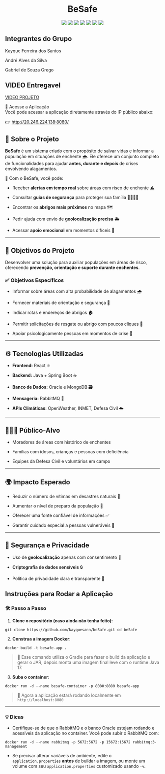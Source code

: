 
<h1 align="center">BeSafe</h1>  


<p align="center">
  <img src="https://img.shields.io/badge/spring-%236DB33F.svg?style=for-the-badge&logo=spring&logoColor=white"/>
  <img src="https://img.shields.io/badge/IntelliJIDEA-000000.svg?style=for-the-badge&logo=intellij-idea&logoColor=white"/>
  <img src="https://img.shields.io/badge/java-%23ED8B00.svg?style=for-the-badge&logo=openjdk&logoColor=white"/>
  <img src="https://img.shields.io/badge/Hibernate-59666C?style=for-the-badge&logo=Hibernate&logoColor=white"/>
  <img src="https://img.shields.io/badge/Gradle-02303A.svg?style=for-the-badge&logo=Gradle&logoColor=white"/>
  <img src="https://img.shields.io/badge/github-%23121011.svg?style=for-the-badge&logo=github&logoColor=white"/>
  <img src="https://img.shields.io/badge/Oracle-F80000?style=for-the-badge&logo=oracle&logoColor=white"/>
</p>

## Integrantes do Grupo

Kayque Ferreira dos Santos

André Alves da Silva

Gabriel de Souza Grego
## VIDEO Entregavel
[VIDEO PROJETO](https://youtu.be/qXWeq2WXEKU)


🚀 Acesse a Aplicação  
Você pode acessar a aplicação diretamente através do IP público abaixo:

👉 http://20.246.224.138:8080/


## 🧠 Sobre o Projeto

**BeSafe** é um sistema criado com o propósito de salvar vidas e informar a população em situações de enchente 🌧️. Ele oferece um conjunto completo de funcionalidades para ajudar **antes, durante e depois** de crises envolvendo alagamentos.

📲 Com o BeSafe, você pode:

-   Receber **alertas em tempo real** sobre áreas com risco de enchente ⚠️

-   Consultar **guias de segurança** para proteger sua família 👨‍👩‍👧‍👦

-   Encontrar os **abrigos mais próximos** no mapa 🗺️

-   Pedir ajuda com envio de **geolocalização precisa** 🚑

-   Acessar **apoio emocional** em momentos difíceis 💙


----------

## 🎯 Objetivos do Projeto


Desenvolver uma solução para auxiliar populações em áreas de risco, oferecendo **prevenção, orientação e suporte durante enchentes**.

### ✅ Objetivos Específicos

-   Informar sobre áreas com alta probabilidade de alagamentos 🌧️

-   Fornecer materiais de orientação e segurança 📘

-   Indicar rotas e endereços de abrigos 🏠

-   Permitir solicitações de resgate ou abrigo com poucos cliques 📍

-   Apoiar psicologicamente pessoas em momentos de crise 💬


----------

## ⚙️ Tecnologias Utilizadas

-   **Frontend:** React ⚛️

-   **Backend:** Java + Spring Boot ☕

-   **Banco de Dados:** Oracle e MongoDB 🗃️

-   **Mensageria:** RabbitMQ 🐰

-   **APIs Climáticas:** OpenWeather, INMET, Defesa Civil ☁️


----------

## 🧑‍🤝‍🧑 Público-Alvo

-   Moradores de áreas com histórico de enchentes

-   Famílias com idosos, crianças e pessoas com deficiência

-   Equipes da Defesa Civil e voluntários em campo


----------

## 🌍 Impacto Esperado

-   Reduzir o número de vítimas em desastres naturais 🙏

-   Aumentar o nível de preparo da população 📢

-   Oferecer uma fonte confiável de informações ✅

-   Garantir cuidado especial a pessoas vulneráveis 🤝


----------

## 🔐 Segurança e Privacidade

-   Uso de **geolocalização** apenas com consentimento 📍

-   **Criptografia de dados sensíveis** 🔒

-   Política de privacidade clara e transparente 📝





## Instruções para Rodar a Aplicação


### 🛠️ Passo a Passo

1.  **Clone o repositório (caso ainda não tenha feito):**



`git clone https://github.com/kayquesann/beSafe.git cd beSafe`

2.  **Construa a imagem Docker:**




`docker build -t besafe-app .`

> 🧱 Esse comando utiliza o Gradle para fazer o build da aplicação e gerar o JAR, depois monta uma imagem final leve com o runtime Java 17.

3.  **Suba o container:**



`docker run -d --name besafe-container -p 8080:8080 besafe-app`

> 🔁 Agora a aplicação estará rodando localmente em `http://localhost:8080`

----------

### 💡 Dicas

-   Certifique-se de que o RabbitMQ e o banco Oracle estejam rodando e acessíveis da aplicação no container. Você pode subir o RabbitMQ com:



`docker run -d --name rabbitmq -p 5672:5672 -p 15672:15672 rabbitmq:3-management`

-   Se precisar alterar variáveis de ambiente, edite o `application.properties` **antes** de buildar a imagem, ou monte um volume com seu `application.properties` customizado usando `-v`.